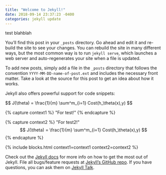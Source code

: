 ```yaml
---
title: "Welcome to Jekyll!"
date: 2018-09-14 23:37:23 -0400
categories: jekyll update
---
```

test
blahblah

You’ll find this post in your `_posts` directory. Go ahead and edit it and re-build the site to see your changes. You can rebuild the site in many different ways, but the most common way is to run `jekyll serve`, which launches a web server and auto-regenerates your site when a file is updated.

To add new posts, simply add a file in the `_posts` directory that follows the convention `YYYY-MM-DD-name-of-post.ext` and includes the necessary front matter. Take a look at the source for this post to get an idea about how it works.

Jekyll also offers powerful support for code snippets:

<p> $$ J(\theta) = \frac{1}{m} \sum^m_{i=1} Cost(h_\theta(x),y) $$ </p>

{% capture context1 %}
"For test!"
{% endcapture %}

{% capture context2 %}
"For test2!"
$$ J(\theta) = \frac{1}{m} \sum^m_{i=1} Cost(h_\theta(x),y) $$
{% endcapture %}

{% include blocks.html context1=context1 context2=context2 %}


Check out the [Jekyll docs][jekyll-docs] for more info on how to get the most out of Jekyll. File all bugs/feature requests at [Jekyll’s GitHub repo][jekyll-gh]. If you have questions, you can ask them on [Jekyll Talk][jekyll-talk].

[jekyll-docs]: https://jekyllrb.com/docs/home
[jekyll-gh]:   https://github.com/jekyll/jekyll
[jekyll-talk]: https://talk.jekyllrb.com/